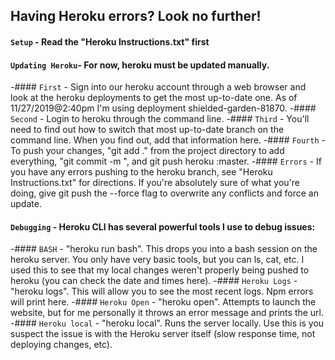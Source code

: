 ## Having Heroku errors? Look no further!
#### `Setup` - Read the "Heroku Instructions.txt" first
#### `Updating Heroku`- For now, heroku must be updated manually.
  -#### `First` - Sign into our heroku account through a web browser and look at the heroku deployments to get the most up-to-date one. As of 11/27/2019@2:40pm I'm using deployment shielded-garden-81870.
  -#### `Second` - Login to heroku through the command line.
  -#### `Third` - You'll need to find out how to switch that most up-to-date branch on the command line. When you find out, add that information here.
  -#### `Fourth` - To push your changes, "git add ." from the project directory to add everything, "git commit -m <your message here>", and git push heroku <your branch>:master.
    -#### `Errors` - If you have any errors pushing to the heroku branch, see "Heroku Instructions.txt" for directions. If you're absolutely sure of what you're doing, give git push the --force flag to overwrite any conflicts and force an update.
#### `Debugging` - Heroku CLI has several powerful tools I use to debug issues:
  -#### `BASH` - "heroku run bash". This drops you into a bash session on the heroku server. You only have very basic tools, but you can ls, cat, etc. I used this to see that my local changes weren't properly being pushed to heroku (you can check the date and times here).
  -#### `Heroku Logs` - "heroku logs". This will allow you to see the most recent logs. Npm errors will print here.
  -#### `Heroku Open` - "heroku open". Attempts to launch the website, but for me personally it throws an error message and prints the url.
  -#### `Heroku local` - "heroku local". Runs the server locally. Use this is you suspect the issue is with the Heroku server itself (slow response time, not deploying changes, etc).
